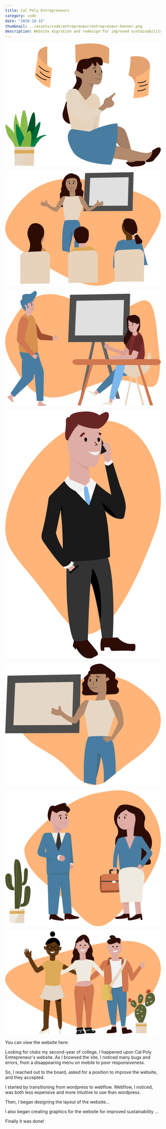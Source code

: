 ```yaml
---
title: Cal Poly Entrepreneurs
category: code
date: "2020-10-15"
thumbnail: ../assets/code/entrepreneur/entrepreneur-banner.png
description: Website migration and redesign for improved sustainability, branding, and design
---
```


![](../assets/code/entrepreneur/entrepreneur-1.png)

![](../assets/code/entrepreneur/entrepreneur-2.png)

![](../assets/code/entrepreneur/entrepreneur-3.png)

![](../assets/code/entrepreneur/entrepreneur-4.png)

![](../assets/code/entrepreneur/entrepreneur-5.png)

![](../assets/code/entrepreneur/entrepreneur-6.png)

![](../assets/code/entrepreneur/entrepreneur-7.png)

You can view the website here:

Looking for clubs my second-year of college, I happened upon Cal Poly Entrepreneur's website. As I browsed the site, I noticed many bugs and errors, from a disappearing menu on mobile to poor responsiveness.

So, I reached out to the board, asked for a position to improve the website, and they accepted.

I started by transitioning from wordpress to webflow. Webflow, I noticed, was both less expensive and more intuitive to use than wordpress.

Then, I began designing the layout of the website...

I also began creating graphics for the website for improved sustainability ...

Finally it was done!